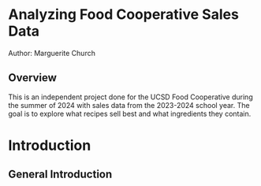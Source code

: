 # Analyzing Food Cooperative Sales Data

Author: Marguerite Church

## Overview

This is an independent project done for the UCSD Food Cooperative during the summer of 2024 with
sales data from the 2023-2024 school year. The goal is to explore what recipes sell best and what ingredients they contain.

# Introduction

## General Introduction
